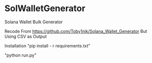# SolWalletGenerator
Solana Wallet Bulk Generator

Recode From https://github.com/Toby1nik/Solana_Wallet_Generator But Using CSV as Output

Installation
"pip install - r requirements.txt"

"python run.py"
